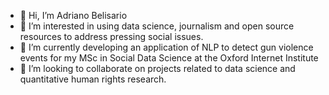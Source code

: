 - 👋 Hi, I’m Adriano Belisario
- 👀 I’m interested in using data science, journalism and open source resources to address pressing social issues.
- 🌱 I’m currently developing an application of NLP to detect gun violence events for my MSc in Social Data Science at the Oxford Internet Institute
- 💞️ I’m looking to collaborate on projects related to data science and quantitative human rights research.

<!---
belisards/belisards is a ✨ special ✨ repository because its `README.md` (this file) appears on your GitHub profile.
You can click the Preview link to take a look at your changes.
--->
